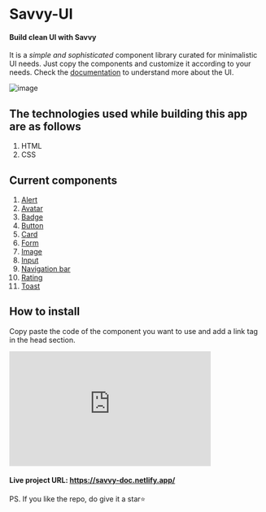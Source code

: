 # Savvy-UI
#### Build clean UI with **Savvy**
It is a _simple and sophisticated_ component library curated for minimalistic UI needs. Just copy the components and customize it according to your needs. Check the [documentation](https://savvy-doc.netlify.app/pages/documentation.html) to understand more about the UI.

![image](https://user-images.githubusercontent.com/72219676/155005240-c8e95c49-4976-41b9-9bc2-b1b77045232a.png)

## The technologies used while building this app are as follows
1. HTML
2. CSS

## Current components
1. [Alert](https://savvy-doc.netlify.app/pages/documentation.html#alert)
2. [Avatar](https://savvy-doc.netlify.app/pages/documentation.html#avatar)
3. [Badge](https://savvy-doc.netlify.app/pages/documentation.html#badge)
4. [Button](https://savvy-doc.netlify.app/pages/documentation.html#button)
5. [Card](https://savvy-doc.netlify.app/pages/documentation.html#card)
6. [Form](https://savvy-doc.netlify.app/pages/documentation.html#form)
7. [Image](https://savvy-doc.netlify.app/pages/documentation.html#image)
8. [Input](https://savvy-doc.netlify.app/pages/documentation.html#input)
9. [Navigation bar](https://savvy-doc.netlify.app/pages/documentation.html#navbar)
10. [Rating](https://savvy-doc.netlify.app/pages/documentation.html#rating)
11. [Toast](https://savvy-doc.netlify.app/pages/documentation.html#toast)

## How to install
Copy paste the code of the component you want to use and add a link tag in the head section.

<iframe src="https://carbon.now.sh/embed?bg=rgba%28155%2C155%2C155%2C1%29&t=a11y-dark&wt=none&l=htmlmixed&width=491.5&ds=true&dsyoff=19px&dsblur=68px&wc=true&wa=false&pv=20px&ph=10px&ln=false&fl=1&fm=Hack&fs=13px&lh=156%25&si=false&es=2x&wm=false&code=%253C%21--%2520Copy%2520paste%2520this%2520link%2520in%2520head%2520tag%2520--%253E%250A%253Clink%2520rel%253D%2522stylesheet%2522%2520href%253D%2522https%253A%252F%252Fsavvy-doc.netlify.app%252Fstyles%252Fmain.css%2522%253E%250A" style="width: 396px; height: 226px; border:0; transform: scale(1); overflow:hidden;" sandbox="allow-scripts allow-same-origin"></iframe>

#### Live project URL: https://savvy-doc.netlify.app/ 

PS. If you like the repo, do give it a star⭐

